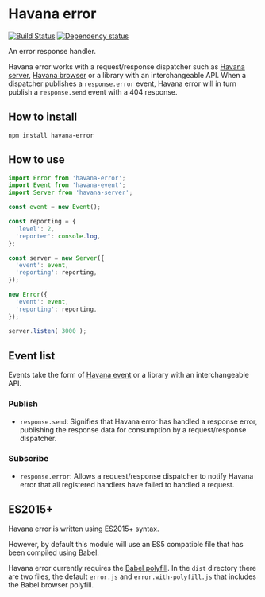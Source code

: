 # Havana error

[![Build Status](https://travis-ci.org/colinmeinke/havana-error.svg?branch=master)](https://travis-ci.org/colinmeinke/havana-error)
[![Dependency status](https://david-dm.org/colinmeinke/havana-error.svg)](https://david-dm.org/colinmeinke/havana-error.svg)

An error response handler.

Havana error works with a request/response dispatcher such as
[Havana server](https://github.com/colinmeinke/havana-server),
[Havana browser](https://github.com/colinmeinke/havana-browser)
or a library with an interchangeable API. When a dispatcher
publishes a `response.error` event, Havana error will in turn
publish a `response.send` event with a 404 response.

## How to install

```
npm install havana-error
```

## How to use

```javascript
import Error from 'havana-error';
import Event from 'havana-event';
import Server from 'havana-server';

const event = new Event();

const reporting = {
  'level': 2, 
  'reporter': console.log,
};

const server = new Server({
  'event': event,
  'reporting': reporting,
});

new Error({
  'event': event,
  'reporting': reporting,
});

server.listen( 3000 );
```

## Event list

Events take the form of
[Havana event](https://github.com/colinmeinke/havana-event)
or a library with an interchangeable API.

### Publish

- `response.send`: Signifies that Havana error has handled
  a response error, publishing the response data for
  consumption by a request/response dispatcher.

### Subscribe

- `response.error`: Allows a request/response dispatcher
  to notify Havana error that all registered handlers have
  failed to handled a request.

## ES2015+

Havana error is written using ES2015+ syntax.

However, by default this module will use an ES5
compatible file that has been compiled using
[Babel](https://babeljs.io).

Havana error currently requires the 
[Babel polyfill](https://babeljs.io/docs/usage/polyfill).
In the `dist` directory there are two files, the default
`error.js` and `error.with-polyfill.js` that includes
the Babel browser polyfill.
